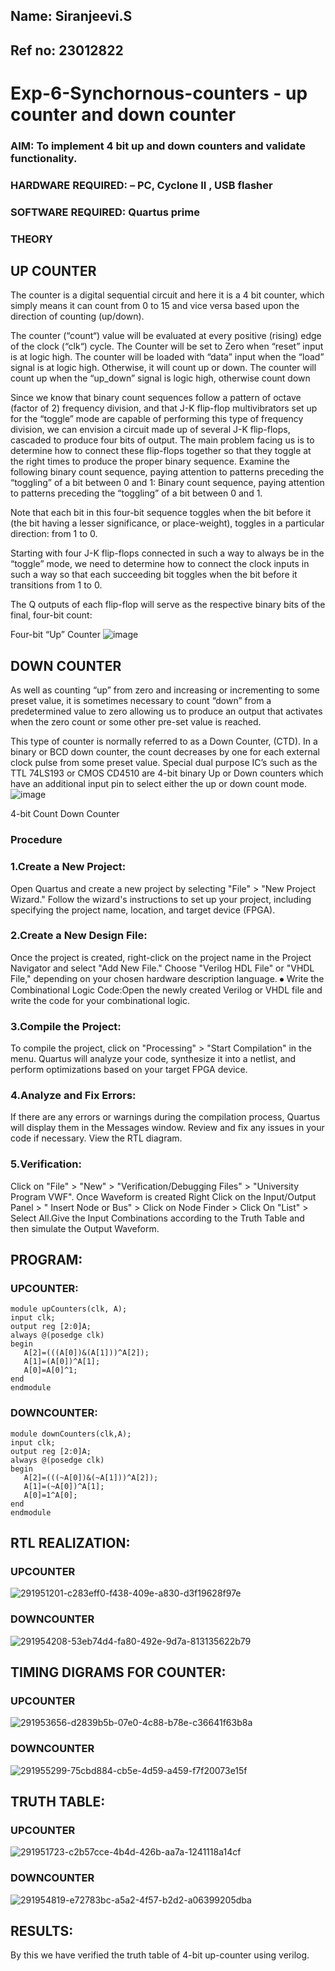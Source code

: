 ## Name: Siranjeevi.S
## Ref no: 23012822


# Exp-6-Synchornous-counters - up counter and down counter 

### AIM: To implement 4 bit up and down counters and validate  functionality.
### HARDWARE REQUIRED:  – PC, Cyclone II , USB flasher
### SOFTWARE REQUIRED:   Quartus prime
### THEORY 

## UP COUNTER 
The counter is a digital sequential circuit and here it is a 4 bit counter, which simply means it can count from 0 to 15 and vice versa based upon the direction of counting (up/down). 

The counter (“count“) value will be evaluated at every positive (rising) edge of the clock (“clk“) cycle.
The Counter will be set to Zero when “reset” input is at logic high.
The counter will be loaded with “data” input when the “load” signal is at logic high. Otherwise, it will count up or down.
The counter will count up when the “up_down” signal is logic high, otherwise count down

Since we know that binary count sequences follow a pattern of octave (factor of 2) frequency division, and that J-K flip-flop multivibrators set up for the “toggle” mode are capable of performing this type of frequency division, we can envision a circuit made up of several J-K flip-flops, cascaded to produce four bits of output.
The main problem facing us is to determine how to connect these flip-flops together so that they toggle at the right times to produce the proper binary sequence.
Examine the following binary count sequence, paying attention to patterns preceding the “toggling” of a bit between 0 and 1:
Binary count sequence, paying attention to patterns preceding the “toggling” of a bit between 0 and 1.

Note that each bit in this four-bit sequence toggles when the bit before it (the bit having a lesser significance, or place-weight), toggles in a particular direction: from 1 to 0.



 
 

Starting with four J-K flip-flops connected in such a way to always be in the “toggle” mode, we need to determine how to connect the clock inputs in such a way so that each succeeding bit toggles when the bit before it transitions from 1 to 0.

The Q outputs of each flip-flop will serve as the respective binary bits of the final, four-bit count:

 
 

Four-bit “Up” Counter
![image](https://user-images.githubusercontent.com/36288975/169644758-b2f4339d-9532-40c5-af40-8f4f8c942e2c.png)



## DOWN COUNTER 

As well as counting “up” from zero and increasing or incrementing to some preset value, it is sometimes necessary to count “down” from a predetermined value to zero allowing us to produce an output that activates when the zero count or some other pre-set value is reached.

This type of counter is normally referred to as a Down Counter, (CTD). In a binary or BCD down counter, the count decreases by one for each external clock pulse from some preset value. Special dual purpose IC’s such as the TTL 74LS193 or CMOS CD4510 are 4-bit binary Up or Down counters which have an additional input pin to select either the up or down count mode.
![image](https://user-images.githubusercontent.com/36288975/169644844-1a14e123-7228-4ed8-81a9-eb937dff4ac8.png)


4-bit Count Down Counter
### Procedure

### 1.Create a New Project:

Open Quartus and create a new project by selecting "File" > "New Project Wizard." Follow the wizard's instructions to set up your project, including specifying the project name, location, and target device (FPGA).

### 2.Create a New Design File:

Once the project is created, right-click on the project name in the Project Navigator and select "Add New File." Choose "Verilog HDL File" or "VHDL File," depending on your chosen hardware description language. ⦁ Write the Combinational Logic Code:Open the newly created Verilog or VHDL file and write the code for your combinational logic. 

### 3.Compile the Project:

To compile the project, click on "Processing" > "Start Compilation" in the menu. Quartus will analyze your code, synthesize it into a netlist, and perform optimizations based on your target FPGA device.

### 4.Analyze and Fix Errors:

If there are any errors or warnings during the compilation process, Quartus will display them in the Messages window. Review and fix any issues in your code if necessary. View the RTL diagram. 

### 5.Verification: 

Click on "File" > "New" > "Verification/Debugging Files" > "University Program VWF". Once Waveform is created Right Click on the Input/Output Panel > " Insert Node or Bus" > Click on Node Finder > Click On "List" > Select All.Give the Input Combinations according to the Truth Table and then simulate the Output Waveform.



## PROGRAM: 

### UPCOUNTER:

~~~
module upCounters(clk, A);
input clk;
output reg [2:0]A;
always @(posedge clk)
begin
   A[2]=(((A[0])&(A[1]))^A[2]);
   A[1]=(A[0])^A[1];
   A[0]=A[0]^1;
end
endmodule
~~~

### DOWNCOUNTER:

~~~
module downCounters(clk,A);
input clk;
output reg [2:0]A;
always @(posedge clk)
begin
   A[2]=(((~A[0])&(~A[1]))^A[2]);
   A[1]=(~A[0])^A[1];
   A[0]=1^A[0];
end 
endmodule
~~~



## RTL REALIZATION:

### UPCOUNTER

![291951201-c283eff0-f438-409e-a830-d3f19628f97e](https://github.com/dineshdharank/Exp-7-Synchornous-counters-/assets/145980096/532ba250-03cc-47e6-8339-ed75b0618255)

### DOWNCOUNTER

![291954208-53eb74d4-fa80-492e-9d7a-813135622b79](https://github.com/dineshdharank/Exp-7-Synchornous-counters-/assets/145980096/b4eb8ad7-7ffd-4f65-a376-665cf17377de)



## TIMING DIGRAMS FOR COUNTER:  

### UPCOUNTER

![291953656-d2839b5b-07e0-4c88-b78e-c36641f63b8a](https://github.com/dineshdharank/Exp-7-Synchornous-counters-/assets/145980096/739f6967-15a8-484b-a815-410f5235a90a)

### DOWNCOUNTER

![291955299-75cbd884-cb5e-4d59-a459-f7f20073e15f](https://github.com/dineshdharank/Exp-7-Synchornous-counters-/assets/145980096/1647ed12-cbe5-4b19-96cc-c5eddd23d885)



## TRUTH TABLE:

### UPCOUNTER

![291951723-c2b57cce-4b4d-426b-aa7a-1241118a14cf](https://github.com/dineshdharank/Exp-7-Synchornous-counters-/assets/145980096/b9f19c8a-f734-4034-abb6-26e9a2965023)

### DOWNCOUNTER

![291954819-e72783bc-a5a2-4f57-b2d2-a06399205dba](https://github.com/dineshdharank/Exp-7-Synchornous-counters-/assets/145980096/06cb501c-8d5b-4320-a68e-11b9c207f17c)


## RESULTS: 

By this we have verified the truth table of 4-bit up-counter using verilog.
